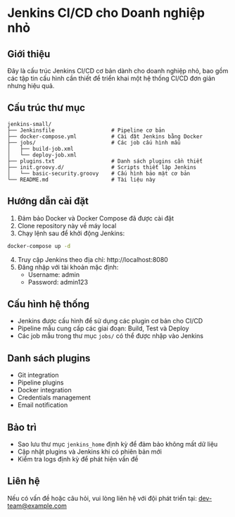 # Jenkins CI/CD cho Doanh nghiệp nhỏ

## Giới thiệu

Đây là cấu trúc Jenkins CI/CD cơ bản dành cho doanh nghiệp nhỏ, bao gồm các tập tin cấu hình cần thiết để triển khai một hệ thống CI/CD đơn giản nhưng hiệu quả.

## Cấu trúc thư mục

```
jenkins-small/
├── Jenkinsfile                  # Pipeline cơ bản
├── docker-compose.yml           # Cài đặt Jenkins bằng Docker
├── jobs/                        # Các job cấu hình mẫu
│   ├── build-job.xml
│   └── deploy-job.xml
├── plugins.txt                  # Danh sách plugins cần thiết
├── init.groovy.d/               # Scripts thiết lập Jenkins
│   └── basic-security.groovy    # Cấu hình bảo mật cơ bản
└── README.md                    # Tài liệu này
```

## Hướng dẫn cài đặt

1. Đảm bảo Docker và Docker Compose đã được cài đặt
2. Clone repository này về máy local
3. Chạy lệnh sau để khởi động Jenkins:

```bash
docker-compose up -d
```

4. Truy cập Jenkins theo địa chỉ: http://localhost:8080
5. Đăng nhập với tài khoản mặc định:
   - Username: admin
   - Password: admin123

## Cấu hình hệ thống

- Jenkins được cấu hình để sử dụng các plugin cơ bản cho CI/CD
- Pipeline mẫu cung cấp các giai đoạn: Build, Test và Deploy
- Các job mẫu trong thư mục `jobs/` có thể được nhập vào Jenkins

## Danh sách plugins

- Git integration
- Pipeline plugins
- Docker integration
- Credentials management
- Email notification

## Bảo trì

- Sao lưu thư mục `jenkins_home` định kỳ để đảm bảo không mất dữ liệu
- Cập nhật plugins và Jenkins khi có phiên bản mới
- Kiểm tra logs định kỳ để phát hiện vấn đề

## Liên hệ

Nếu có vấn đề hoặc câu hỏi, vui lòng liên hệ với đội phát triển tại: dev-team@example.com
